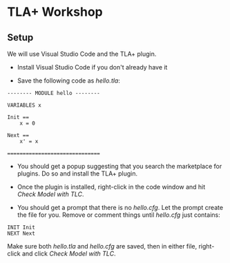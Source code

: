 # TLA+ Workshop

## Setup

We will use Visual Studio Code and the TLA+ plugin.

* Install Visual Studio Code if you don't already have it

* Save the following code as _hello.tla_:

```tla
-------- MODULE hello --------

VARIABLES x

Init ==
    x = 0

Next ==
    x' = x

==============================
```

* You should get a popup suggesting that you search the marketplace for plugins.  Do so and install the TLA+ plugin.

* Once the plugin is installed, right-click in the code window and hit _Check Model with TLC_.

* You should get a prompt that there is no _hello.cfg_.  Let the prompt create the file for you.  Remove or comment things until _hello.cfg_ just contains:
```tla
INIT Init
NEXT Next
```
Make sure both _hello.tla_ and _hello.cfg_ are saved, then in either file, right-click and click _Check Model with TLC_.
